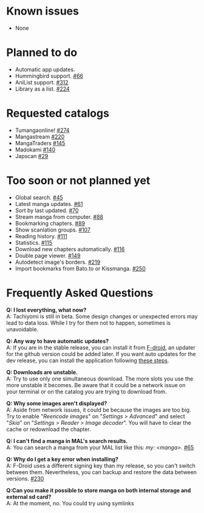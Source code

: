 # Known issues
* None

# Planned to do
* Automatic app updates.
* Hummingbird support. [#66](https://github.com/inorichi/tachiyomi/issues/66)
* AniList support. [#312](https://github.com/inorichi/tachiyomi/issues/312)
* Library as a list. [#224](https://github.com/inorichi/tachiyomi/issues/224)

# Requested catalogs
* Tumangaonline! [#274](https://github.com/inorichi/tachiyomi/issues/274)
* Mangastream [#220](https://github.com/inorichi/tachiyomi/issues/220)
* MangaTraders [#145](https://github.com/inorichi/tachiyomi/issues/145)
* Madokami [#140](https://github.com/inorichi/tachiyomi/issues/140)
* Japscan [#29](https://github.com/inorichi/tachiyomi/issues/29)

# Too soon or not planned yet

* Global search. [#45](https://github.com/inorichi/tachiyomi/issues/45)
* Latest manga updates. [#61](https://github.com/inorichi/tachiyomi/issues/61)
* Sort by last updated. [#70](https://github.com/inorichi/tachiyomi/issues/70)
* Stream manga from computer. [#88](https://github.com/inorichi/tachiyomi/issues/88)
* Bookmarking chapters. [#89](https://github.com/inorichi/tachiyomi/issues/89)
* Show scanlation groups. [#107](https://github.com/inorichi/tachiyomi/issues/107)
* Reading history. [#111](https://github.com/inorichi/tachiyomi/issues/111)
* Statistics. [#115](https://github.com/inorichi/tachiyomi/issues/115)
* Download new chapters automatically. [#116](https://github.com/inorichi/tachiyomi/issues/116)
* Double page viewer. [#149](https://github.com/inorichi/tachiyomi/issues/149)
* Autodetect image's borders. [#219](https://github.com/inorichi/tachiyomi/issues/219)
* Import bookmarks from Bato.to or Kissmanga. [#250](https://github.com/inorichi/tachiyomi/issues/250)

# Frequently Asked Questions
**Q: I lost everything, what now?**  
A: Tachiyomi is still in beta. Some design changes or unexpected errors may lead to data loss. While I try for them not to happen, sometimes is unavoidable.

**Q: Any way to have automatic updates?**  
A: If you are in the stable release, you can install it from [F-droid](https://f-droid.org/repository/browse/?fdid=eu.kanade.tachiyomi), an updater for the github version could be added later. If you want auto updates for the dev release, you can install the application following [these steps](https://github.com/inorichi/tachiyomi/wiki/FDroid-for-debug-versions).

**Q: Downloads are unstable.**  
A: Try to use only one simultaneous download. The more slots you use the more unstable it becomes. Be aware that it could be a network issue on your terminal or on the catalog you are trying to download from.

**Q: Why some images aren't displayed?**  
A: Aside from network issues, it could be because the images are too big. Try to enable "_Reencode images_" on "_Settings > Advanced_" and select "_Skia_" on "_Settings > Reader > Image decoder_". You will have to clear the cache or redownload the chapter.

**Q: I can't find a manga in MAL's search results.**  
A: You can search a manga from your MAL list like this: _my: \<manga\>_. [#65](https://github.com/inorichi/tachiyomi/issues/65)

**Q: Why do I get a key error when installing?**  
A: F-Droid uses a different signing key than my release, so you can't switch between them. Nevertheless, you can backup and restore the data between versions. [#230](https://github.com/inorichi/tachiyomi/issues/230)

**Q:Can you make it possible to store manga on both internal storage and external sd card?** 
<br>A: At the moment, no. You could try using symlinks